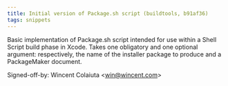 ```yaml
---
title: Initial version of Package.sh script (buildtools, b91af36)
tags: snippets
---
```


Basic implementation of Package.sh script intended for use within a Shell Script build phase in Xcode. Takes one obligatory and one optional argument: respectively, the name of the installer package to produce and a PackageMaker document.

Signed-off-by: Wincent Colaiuta &lt;win@wincent.com&gt;
